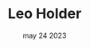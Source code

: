 ---
#preview
title: Leo Holder
image: /img/works/5.jpg
category: TECHNOLOGY
date: may 24 2023

#params
layout: "five"

#full details
introTitle: Leo <span class="mil-thin">Holder</span>
fullImage: /img/works/5/1.jpg
details:
    - label: "Client:"
      value: "Envato"

    - label: "Date:"
      value: "March 2022"

    - label: "Author"
      value: "Paul Trueman"

gallery: 
    enabled: 1
    items:
        - image: /img/works/5/2.jpg
          alt: "image"

        - image: /img/works/5/3.gif
          alt: "image"

        - image: /img/works/5/4.jpg
          alt: "image"
        
        - image: /img/works/5/5.gif
          alt: "image"

        - image: /img/works/5/6.jpg
          alt: "image"

description:
    enabled: 1
    title: Simplicity, elegance, innovation!
    content: "
        <p>A home surveillance camera that pays great attention to security and user privacy, featuring two modes to provide security while protecting personal privacy.The camera has an open and closed mode, we define the product to have clear two sides, expressing two working states and emotions.</p>
        <p>Presents a simple and quiet state when not in use, delivering a gentle and security.At the same time, the camera can adapt to a variety of environments, providing elegant ways of wall hanging and standing installation.</p>
    "

gallery2: 
    enabled: 1
    items:
        - image: /img/works/5/7.gif
          alt: "image"
---